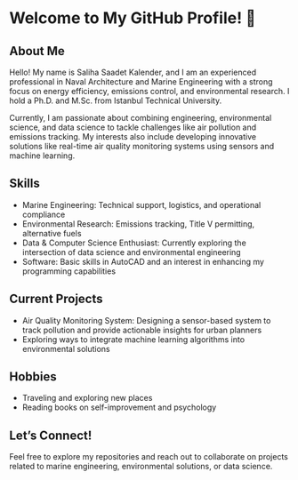 # Welcome to My GitHub Profile! 👋  

## About Me  
Hello! My name is Saliha Saadet Kalender, and I am an experienced professional in Naval Architecture and Marine Engineering with a strong focus on energy efficiency, emissions control, and environmental research. I hold a Ph.D. and M.Sc. from Istanbul Technical University.  

Currently, I am passionate about combining engineering, environmental science, and data science to tackle challenges like air pollution and emissions tracking. My interests also include developing innovative solutions like real-time air quality monitoring systems using sensors and machine learning.  

## Skills  
- Marine Engineering: Technical support, logistics, and operational compliance  
- Environmental Research: Emissions tracking, Title V permitting, alternative fuels  
- Data & Computer Science Enthusiast: Currently exploring the intersection of data science and environmental engineering  
- Software: Basic skills in AutoCAD and an interest in enhancing my programming capabilities  

## Current Projects  
- Air Quality Monitoring System: Designing a sensor-based system to track pollution and provide actionable insights for urban planners  
- Exploring ways to integrate machine learning algorithms into environmental solutions  

## Hobbies  
- Traveling and exploring new places  
- Reading books on self-improvement and psychology  

## Let’s Connect!  
Feel free to explore my repositories and reach out to collaborate on projects related to marine engineering, environmental solutions, or data science.
